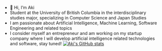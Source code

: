 - 👋 Hi, I’m Aki
- Student at the University of British Columbia in the interdisciplinary studies major, specializing in Computer Science and Japan Studies
- I am passionate about Artificial Intelligence, Machine Learning, Software Engineering and related topics
- I consider myself an entrepreneur and am working on my startup company where I will develop artificial intelligence related technologies and software, stay tuned!
[![Aki's GitHub stats](https://github-readme-stats.vercel.app/api?username=anuraghazra)](https://github.com/IkRyujin/github-readme-stats)
